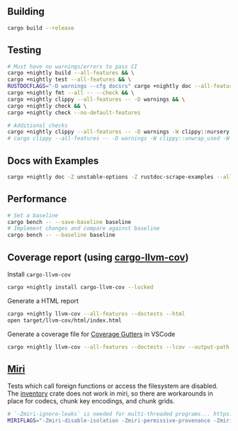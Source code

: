 ## Building
```bash
cargo build --release
```

## Testing
```bash
# Must have no warnings/errors to pass CI
cargo +nightly build --all-features && \
cargo +nightly test --all-features && \
RUSTDOCFLAGS="-D warnings --cfg docsrs" cargo +nightly doc --all-features && \
cargo +nightly fmt --all -- --check && \
cargo +nightly clippy --all-features -- -D warnings && \
cargo +nightly check && \
cargo +nightly check --no-default-features
```

```bash
# Additional checks
cargo +nightly clippy --all-features -- -D warnings -W clippy::nursery -A clippy::significant_drop_tightening -A clippy::significant_drop_in_scrutinee
# cargo clippy --all-features -- -D warnings -W clippy::unwrap_used -W clippy::expect_used
```

## Docs with Examples
```bash
cargo +nightly doc -Z unstable-options -Z rustdoc-scrape-examples --all-features
```

## Performance
```bash
# Set a baseline
cargo bench -- --save-baseline baseline
# Implement changes and compare against baseline
cargo bench -- --baseline baseline
```

## Coverage report (using [cargo-llvm-cov](https://crates.io/crates/cargo-llvm-cov))

Install `cargo-llvm-cov`
```bash
cargo +nightly install cargo-llvm-cov --locked
```

Generate a HTML report
```bash
cargo +nightly llvm-cov --all-features --doctests --html
open target/llvm-cov/html/index.html
```

Generate a coverage file for [Coverage Gutters](https://marketplace.visualstudio.com/items?itemName=ryanluker.vscode-coverage-gutters) in VSCode
```bash
cargo +nightly llvm-cov --all-features --doctests --lcov --output-path lcov.info
```

## [Miri](https://github.com/rust-lang/miri)
Tests which call foreign functions or access the filesystem are disabled.
The [inventory](https://crates.io/crates/inventory) crate does not work in miri, so there are workarounds in place for codecs, chunk key encodings, and chunk grids.
```bash
# `-Zmiri-ignore-leaks` is needed for multi-threaded programs... https://github.com/rust-lang/miri/issues/1371
MIRIFLAGS="-Zmiri-disable-isolation -Zmiri-permissive-provenance -Zmiri-ignore-leaks -Zmiri-tree-borrows" cargo +nightly miri test --all-features
```
